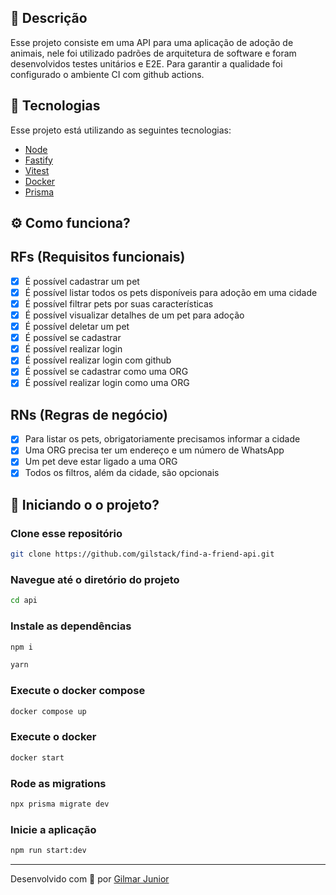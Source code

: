## 📜 Descrição

Esse projeto consiste em uma API para uma aplicação de adoção de animais,
nele foi utilizado padrões de arquitetura de software e foram desenvolvidos
testes unitários e E2E. Para garantir a qualidade foi configurado o ambiente
CI com github actions.

## 🚀 Tecnologias

Esse projeto está utilizando as seguintes tecnologias:

- [Node](https://nodejs.org/en)
- [Fastify](https://fastify.dev/)
- [Vitest](https://vitest.dev/)
- [Docker](https://www.docker.com/)
- [Prisma](https://www.prisma.io/)

## ⚙️ Como funciona?

## RFs (Requisitos funcionais)

- [x] É possível cadastrar um pet
- [x] É possível listar todos os pets disponíveis para adoção em uma cidade
- [x] É possível filtrar pets por suas características
- [x] É possível visualizar detalhes de um pet para adoção
- [x] É possível deletar um pet
- [x] É possível se cadastrar
- [x] É possível realizar login
- [x] É possível realizar login com github
- [x] É possível se cadastrar como uma ORG
- [x] É possível realizar login como uma ORG

## RNs (Regras de negócio)

- [x] Para listar os pets, obrigatoriamente precisamos informar a cidade
- [x] Uma ORG precisa ter um endereço e um número de WhatsApp
- [x] Um pet deve estar ligado a uma ORG
- [x] Todos os filtros, além da cidade, são opcionais

## 🎲 Iniciando o o projeto?

### Clone esse repositório

```bash
git clone https://github.com/gilstack/find-a-friend-api.git
```

### Navegue até o diretório do projeto

```bash
cd api
```

### Instale as dependências

```bash
npm i
```

```bash
yarn
```

### Execute o docker compose

```bash
docker compose up
```

### Execute o docker

```bash
docker start
```

### Rode as migrations

```bash
npx prisma migrate dev
```

### Inicie a aplicação

```bash
npm run start:dev
```

---

<p>Desenvolvido com 💙 por <a href='https://github.com/gilstack/find-a-friend-api' target='_blank'>Gilmar Junior</a></p>
